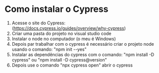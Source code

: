 # Como instalar o Cypress
1. Acesse o site do Cypress: (https://docs.cypress.io/guides/overview/why-cypress)
2. Criar uma pasta do projeto no visual studio code
3. Instalar o node no computador (o meu é Windows)
4. Depois par trabalhar com o cypress é necessário criar o projeto node usando o comando: "npm init --yes"
5. Instalar as dependências do cypress com o comando: "npm install -D cypress" ou "npm install -D cypress@version"
6. Depois use o comando "npx cypress open" abrir o cypress
